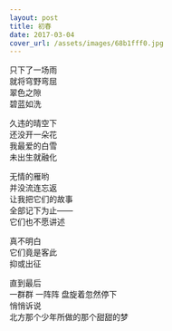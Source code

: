 ```yaml
---
layout: post
title: 初春
date: 2017-03-04
cover_url: /assets/images/68b1fff0.jpg
---
```


只下了一场雨  
就将穹野弯屈  
翠色之隙  
碧蓝如洗

久违的晴空下  
还没开一朵花  
我最爱的白雪  
未出生就融化

无情的雁哟  
并没流连忘返  
让我把它们的故事  
全部记下为止——  
它们也不愿讲述

真不明白  
它们竟是客此  
抑或出征

直到最后  
一群群 一阵阵 盘旋着忽然停下  
悄悄诉说  
北方那个少年所做的那个甜甜的梦
